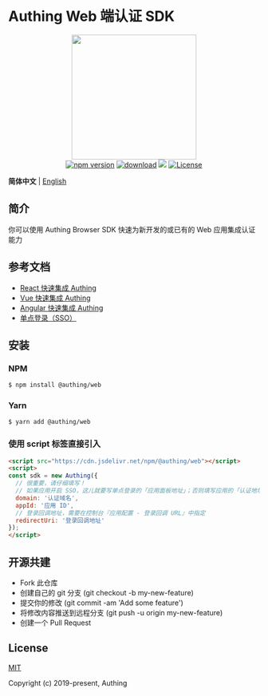 # Authing Web 端认证 SDK

<div align=center>
  <img width="250" src="https://files.authing.co/authing-console/authing-logo-new-20210924.svg" />
</div>

<div align=center>
  <a href="https://badge.fury.io/js/@authing%2Fweb" target="_blank"><img src="https://badge.fury.io/js/@authing%2Fweb.svg" alt="npm version"></a>
  <a href="https://npmcharts.com/compare/@authing/web" target="_blank"><img src="https://img.shields.io/npm/dm/@authing/web" alt="download"></a>
  <a href="https://forum.authing.cn/" target="_blank"><img src="https://img.shields.io/badge/chat-forum-blue" /></a>
  <a href="https://opensource.org/licenses/MIT" target="_blank"><img src="https://img.shields.io/badge/License-MIT-success" alt="License"></a>
</div>

**简体中文** | [English](./README.md)

## 简介

你可以使用 Authing Browser SDK 快速为新开发的或已有的 Web 应用集成认证能力


## 参考文档

- [React 快速集成 Authing](https://docs.authing.cn/v2/quickstarts/spa/react.html)
- [Vue 快速集成 Authing](https://docs.authing.cn/v2/quickstarts/spa/vue.html)
- [Angular 快速集成 Authing](https://docs.authing.cn/v2/quickstarts/spa/angular.html)
- [单点登录（SSO）](https://docs.authing.cn/v2/reference/sdk-for-sso-spa.html)


## 安装

### NPM

```bash
$ npm install @authing/web
```

### Yarn

```bash
$ yarn add @authing/web
```

### 使用 script 标签直接引入

```html
<script src="https://cdn.jsdelivr.net/npm/@authing/web"></script>
<script>
const sdk = new Authing({
  // 很重要，请仔细填写！
  // 如果应用开启 SSO，这儿就要写单点登录的「应用面板地址」；否则填写应用的「认证地址」。
  domain: '认证域名',
  appId: '应用 ID',
  // 登录回调地址，需要在控制台『应用配置 - 登录回调 URL』中指定
  redirectUri: '登录回调地址'
});
</script>
```


## 开源共建

- Fork 此仓库
- 创建自己的 git 分支 (git checkout -b my-new-feature)
- 提交你的修改 (git commit -am 'Add some feature')
- 将修改内容推送到远程分支 (git push -u origin my-new-feature)
- 创建一个 Pull Request

## License

[MIT](https://opensource.org/licenses/MIT)

Copyright (c) 2019-present, Authing
